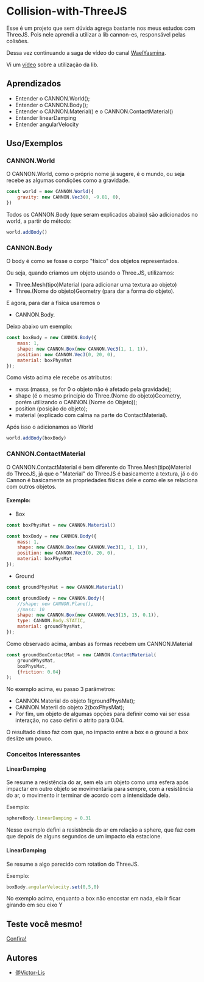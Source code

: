 
# Collision-with-ThreeJS

Esse é um projeto que sem dúvida agrega bastante nos meus estudos com ThreeJS. Pois nele aprendi a utilizar a lib cannon-es, responsável pelas colisões.

Dessa vez continuando a saga de vídeo do canal [WaelYasmina](https://www.youtube.com/channel/UC1q2FdkcQ4qIxXzj3KQ1HYA).

Vi um [vídeo](https://www.youtube.com/watch?v=TPKWohwHrbo) sobre a utilização da lib.
## Aprendizados

- Entender o CANNON.World();
- Entender o CANNON.Body();
- Entender o CANNON.Material() e o CANNON.ContactMaterial()
- Entender linearDamping 
- Entender angularVelocity

## Uso/Exemplos

### CANNON.World

O CANNON.World, como o próprio nome já sugere, é o mundo, ou seja recebe as algumas condições como a gravidade.

```js
const world = new CANNON.World({
    gravity: new CANNON.Vec3(0, -9.81, 0),
})
```

Todos os CANNON.Body (que seram explicados abaixo) são adicionados no world, a partir do método:

```js
world.addBody()
```

### CANNON.Body

O body é como se fosse o corpo "físico" dos objetos representados.

Ou seja, quando criamos um objeto usando o Three.JS, utilizamos:

- Three.Mesh(tipo)Material (para adicionar uma textura ao objeto)
- Three.(Nome do objeto)Geometry (para dar a forma do objeto).

E agora, para dar a física usaremos o
- CANNON.Body.

Deixo abaixo um exemplo:
```js
const boxBody = new CANNON.Body({
    mass: 1,
    shape: new CANNON.Box(new CANNON.Vec3(1, 1, 1)),
    position: new CANNON.Vec3(0, 20, 0),
    material: boxPhysMat
});
```

Como visto acima ele recebe os atributos: 
- mass (massa, se for 0 o objeto não é afetado pela gravidade);
- shape (é o mesmo princípio do Three.(Nome do objeto)Geometry, porém utilizando o CANNON.(Nome do Objeto));
- position (posição do objeto);
- material (explicado com calma na parte do ContactMaterial).

Após isso o adicionamos ao World
```js
world.addBody(boxBody)
```

### CANNON.ContactMaterial

O CANNON.ContactMaterial é bem diferente do Three.Mesh(tipo)Material do ThreeJS, já que o "Material" do ThreeJS é basicamente a textura, já o do Cannon é basicamente as propriedades físicas dele e como ele se relaciona com outros objetos.

#### Exemplo:

- Box
```js
const boxPhysMat = new CANNON.Material()

const boxBody = new CANNON.Body({
    mass: 1,
    shape: new CANNON.Box(new CANNON.Vec3(1, 1, 1)),
    position: new CANNON.Vec3(0, 20, 0),
    material: boxPhysMat
});
```

- Ground
```js
const groundPhysMat = new CANNON.Material()

const groundBody = new CANNON.Body({
    //shape: new CANNON.Plane(),
    //mass: 10
    shape: new CANNON.Box(new CANNON.Vec3(15, 15, 0.1)),
    type: CANNON.Body.STATIC,
    material: groundPhysMat,
});
```

Como observado acima, ambas as formas recebem um CANNON.Material

```js
const groundBoxContactMat = new CANNON.ContactMaterial(
    groundPhysMat,
    boxPhysMat,
    {friction: 0.04}
);
```

No exemplo acima, eu passo 3 parâmetros:
- CANNON.Material do objeto 1(groundPhysMat);
- CANNON.Materil do objeto 2(boxPhysMat);
- Por fim, um objeto de algumas opções para definir como vai ser essa interação, no caso defini o atrito para 0.04.

O resultado disso faz com que, no impacto entre a box e o ground a box deslize um pouco.

### Conceitos Interessantes

#### LinearDamping

Se resume a resistência do ar, sem ela um objeto como uma esfera após impactar em outro objeto se movimentaria para sempre, com a resistência do ar, o movimento ir terminar de acordo com a intensidade dela.

Exemplo:
```js
sphereBody.linearDamping = 0.31
```

Nesse exemplo defini a resistência do ar em relação a sphere, que faz com que depois de alguns segundos de um impacto ela estacione.

#### LinearDamping

Se resume a algo parecido com rotation do ThreeJS.

Exemplo:
```js
boxBody.angularVelocity.set(0,5,0)
```

No exemplo acima, enquanto a box não encostar em nada, ela ir ficar girando em seu eixo Y
## Teste você mesmo!

[Confira!](https://collision-with-three-js-by-dev-victor-lis.vercel.app/)

## Autores

- [@Victor-Lis](https://github.com/Victor-Lis)

